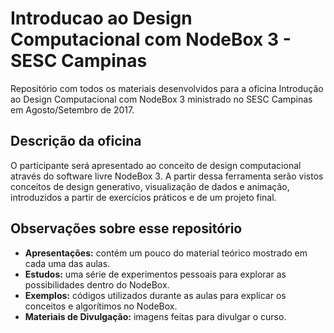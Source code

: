 # Introducao ao Design Computacional com NodeBox 3 - SESC Campinas
Repositório com todos os materiais desenvolvidos para a oficina Introdução ao Design Computacional com NodeBox 3 ministrado no SESC Campinas em Agosto/Setembro de 2017.

## Descrição da oficina
O participante será apresentado ao conceito de design computacional através do software livre NodeBox 3. A partir dessa ferramenta serão vistos conceitos de design generativo, visualização de dados e animação, introduzidos a partir de exercícios práticos e de um projeto final.

## Observações sobre esse repositório
- **Apresentações:** contém um pouco do material teórico mostrado em cada uma das aulas.
- **Estudos:** uma série de experimentos pessoais para explorar as possibilidades dentro do NodeBox.
- **Exemplos:** códigos utilizados durante as aulas para explicar os conceitos e algorítimos no NodeBox.
- **Materiais de Divulgação:** imagens feitas para divulgar o curso.
